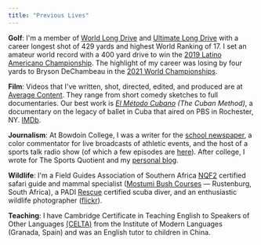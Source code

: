 ```yaml
---
title: "Previous Lives"
---
```


__Golf__: 
I'm a member of [World Long Drive](https://worldlongdrive.com) and [Ultimate Long Drive](https://ultimatelongdrive.com) with a career longest shot of 429 yards and highest World Ranking of 17. I set an amateur world record with a 400 yard drive to win the [2019 Latino Americano Championship](https://ultimatelongdrive.com/mikey-jarrell-conquered-the-grid-at-club-de-golf-la-hacienda/). The highlight of my career was losing by four yards to Bryson DeChambeau in the [2021 World Championships](https://www.youtube.com/live/djgTtwO-ibk?si=A4Z-_e7VDtCX4Q55&t=27062).

__Film__: 
Videos that I've written, shot, directed, edited, and produced are at [Average Content](https://www.youtube.com/channel/UCUi7LTQazUvuEqeBf8wFXFg). They range from short comedy sketches to full documentaries. Our best work is [_El Método Cubano_](https://youtu.be/IrIYlYd2B4g?si=3f15CishK0RD1b-F) _(The Cuban Method)_, a documentary on the legacy of ballet in Cuba that aired on PBS in Rochester, NY. [IMDb](https://www.imdb.com/name/nm4574225/).

__Journalism__: 
At Bowdoin College, I was a writer for the [school newspaper](http://bowdoinorient.com/bonus/author/780/), a color commentator for live broadcasts of athletic events, and the host of a sports talk radio show (of which a few episodes are [here](https://www.mixcloud.com/mikey-jarrell/)). After college, I wrote for The Sports Quotient and my [personal blog](http://everybodyisdumb.com).

__Wildlife__: 
I'm a Field Guides Association of Southern Africa [NQF2](https://www.fgasa.co.za/membership/examinations) certified safari guide and mammal specialist ([Mostumi Bush Courses](https://motsumibush.co.za/) — Rustenburg, South Africa), a PADI [Rescue](https://www.padi.com/courses/rescue-diver) certified scuba diver, and an enthusiastic wildlife photographer ([flickr](https://flic.kr/s/aHBqjBaoqV)).

__Teaching__:
I have Cambridge Certificate in Teaching English to Speakers of Other Languages [(CELTA)](https://www.cambridgeenglish.org/teaching-english/teaching-qualifications/celta/) from the Institute of Modern Languages (Granada, Spain) and was an English tutor to children in China.